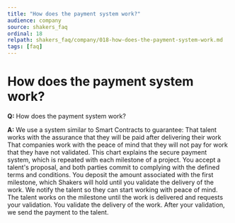 ```yaml
---
title: "How does the payment system work?"
audience: company
source: shakers_faq
ordinal: 18
relpath: shakers_faq/company/018-how-does-the-payment-system-work.md
tags: [faq]
---
```


# How does the payment system work?

**Q:** How does the payment system work?

**A:** We use a system similar to Smart Contracts to guarantee: That talent works with the assurance that they will be paid after delivering their work That companies work with the peace of mind that they will not pay for work that they have not validated. This chart explains the secure payment system, which is repeated with each milestone of a project. You accept a talent's proposal, and both parties commit to complying with the defined terms and conditions. You deposit the amount associated with the first milestone, which Shakers will hold until you validate the delivery of the work. We notify the talent so they can start working with peace of mind. The talent works on the milestone until the work is delivered and requests your validation. You validate the delivery of the work. After your validation, we send the payment to the talent.
